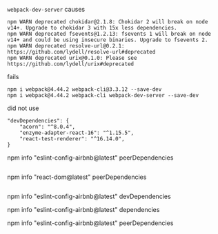 
`webpack-dev-server` causes

```
npm WARN deprecated chokidar@2.1.8: Chokidar 2 will break on node v14+. Upgrade to chokidar 3 with 15x less dependencies.
npm WARN deprecated fsevents@1.2.13: fsevents 1 will break on node v14+ and could be using insecure binaries. Upgrade to fsevents 2.
npm WARN deprecated resolve-url@0.2.1: https://github.com/lydell/resolve-url#deprecated
npm WARN deprecated urix@0.1.0: Please see https://github.com/lydell/urix#deprecated
```

fails

```
npm i webpack@4.44.2 webpack-cli@3.3.12 --save-dev
npm i webpack@4.44.2 webpack-cli webpack-dev-server --save-dev
```

did not use

```
"devDependencies": {
	"acorn": "^8.0.4",
	"enzyme-adapter-react-16": "^1.15.5",
	"react-test-renderer": "^16.14.0",
}

```
npm info "eslint-config-airbnb@latest" peerDependencies
```

```
npm info "react-dom@latest" peerDependencies
```

```
npm info "eslint-config-airbnb@latest" devDependencies

npm info "eslint-config-airbnb@latest" dependencies

npm info "eslint-config-airbnb@latest" peerDependencies
```


